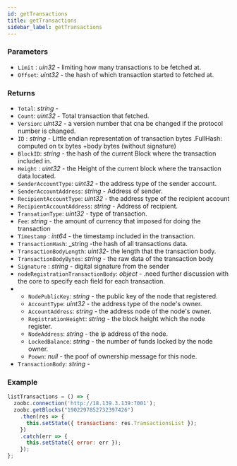 ```yaml
---
id: getTransactions
title: getTransactions
sidebar_label: getTransactions
---
```


### Parameters

* `Limit` : _uin32_ - limiting how many transactions to be fetched at.
* `Offset`: _uint32_ - the hash of which transaction started to fetched at.

### Returns

  - `Total`: _string_ -
  - `Count`: _uint32_ - Total transaction that fetched.
  - `Version`: _uint32_ - a version number that cna be changed if the protocol number is changed.
  - `ID` : _string_ - Little endian representation of transaction bytes .FullHash: computed on tx bytes +body bytes (without signature)
  - `BlockID`: _string_ - the hash of the current Block where the transaction included in.
  - `Height` : _uint32_ - the Height of the current block where the transaction data located.
  - `SenderAccountType`: _uint32_ - the address type of the sender account.
  - `SenderAccountAddress`: _string_ - Address of sender.
  - `RecipientAccountType`: _uint32_ - the address type of the recipient account
  - `RecipientAccountAddress`: _string_ - Address of recipient.
  - `TransationType`: _uint32_ - type of transaction.
  - `Fee`: _string_ - the amount of currency that imposed for doing the transaction
  - `Timestamp` : _int64_ - the timestamp included in the transaction.
  - `TransactionHash`: _string -the hash of all transactions data.
  - `TransactionBodyLength`: _uint32_- the length that the transaction body.
  - `TransactionBodyBytes`: _string_ - the raw data of the transaction body
  - `Signature` : _string_ - digital signature from the sender
  - `nodeRegistrationTransactionBody`: _object_ - .need further discussion with the core to specify each field for each transaction.
  - - `NodePublicKey`: _string_ - the public key of the node that registered.
    - `AccountType`: _uint32_ - the address type of the node's owner.
    - `AccountAddress`: _string_ - the address node of the node's owner.
    - `RegistrationHeight`: _string_ - the block height which the node register.
    - `NodeAddress`: _string_ - the ip address of the node.
    - `LockedBalance`: _string_ - the number of funds locked by the node owner.
    - `Poown`: _null_ - the poof of ownership message for this node.
  - `TransactionBody`: _string_ -

### Example
```javascript
listTransactions = () => {
  zoobc.connection('http://18.139.3.139:7001');
  zoobc.getBlocks("1902297852732397426")
    .then(res => {
      this.setState({ transactions: res.TransactionsList });
    })
    .catch(err => {
      this.setState({ error: err });
    });
};
```
